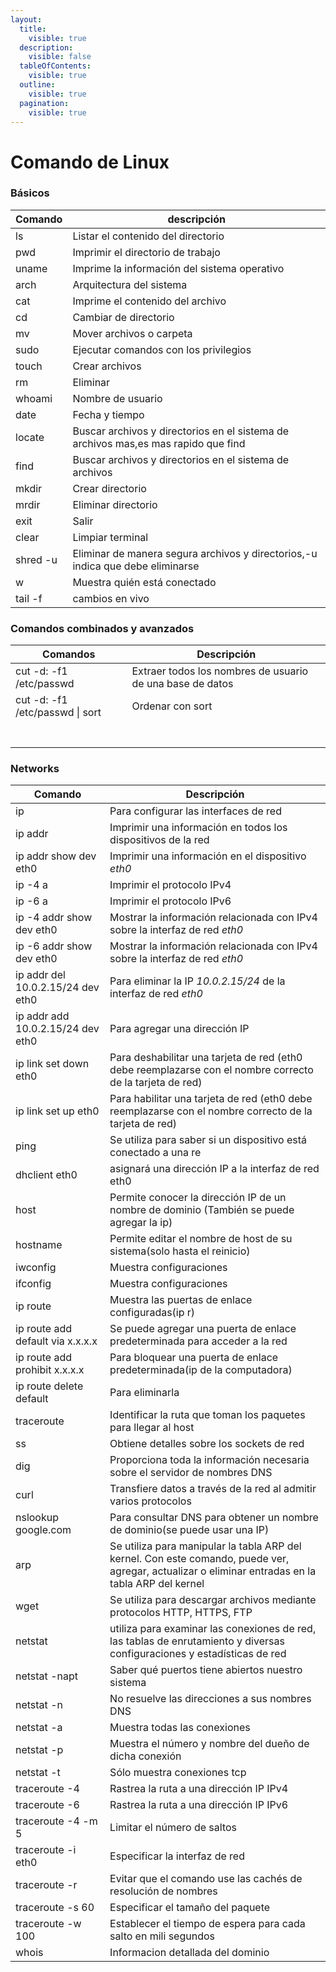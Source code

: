 ```yaml
---
layout:
  title:
    visible: true
  description:
    visible: false
  tableOfContents:
    visible: true
  outline:
    visible: true
  pagination:
    visible: true
---
```


# Comando de Linux

### Básicos

| Comando  | descripción                                                                         |
| -------- | ----------------------------------------------------------------------------------- |
| ls       | Listar el contenido del directorio                                                  |
| pwd      | Imprimir el directorio de trabajo                                                   |
| uname    | Imprime la información del sistema operativo                                        |
| arch     | Arquitectura del sistema                                                            |
| cat      | Imprime el contenido del archivo                                                    |
| cd       | Cambiar de directorio                                                               |
| mv       | Mover archivos o carpeta                                                            |
| sudo     | Ejecutar comandos con los privilegios                                               |
| touch    | Crear archivos                                                                      |
| rm       | Eliminar                                                                            |
| whoami   | Nombre de usuario                                                                   |
| date     | Fecha y tiempo                                                                      |
| locate   | Buscar archivos y directorios en el sistema de archivos mas,es mas rapido que find  |
| find     | Buscar archivos y directorios en el sistema de archivos                             |
| mkdir    | Crear directorio                                                                    |
| mrdir    | Eliminar directorio                                                                 |
| exit     | Salir                                                                               |
| clear    | Limpiar terminal                                                                    |
| shred -u | Eliminar de manera segura archivos y directorios,-u indica que debe eliminarse      |
| w        | Muestra quién está conectado                                                        |
| tail -f  | cambios en vivo                                                                     |

### Comandos combinados y avanzados



| Comandos                        | Descripción                                               |
| ------------------------------- | --------------------------------------------------------- |
|  cut -d: -f1 /etc/passwd        | Extraer todos los nombres de usuario de una base de datos |
| cut -d: -f1 /etc/passwd \| sort | Ordenar  con sort                                         |
|                                 |                                                           |
|                                 |                                                           |
|                                 |                                                           |
|                                 |                                                           |
|                                 |                                                           |
|                                 |                                                           |
|                                 |                                                           |

### Networks

| Comando                           | Descripción                                                                                                                                        |
| --------------------------------- | -------------------------------------------------------------------------------------------------------------------------------------------------- |
| ip                                | Para configurar las interfaces de red                                                                                                              |
| ip addr                           | Imprimir una información en todos los dispositivos de la red                                                                                       |
| ip addr show dev eth0             | Imprimir una información en el dispositivo _eth0_                                                                                                  |
| ip -4 a                           | Imprimir el protocolo IPv4                                                                                                                         |
| ip -6 a                           | Imprimir el protocolo IPv6                                                                                                                         |
| ip -4 addr show dev eth0          | Mostrar la información relacionada con IPv4 sobre la interfaz de red _eth0_                                                                        |
| ip -6 addr show dev eth0          | Mostrar la información relacionada con IPv4 sobre la interfaz de red _eth0_                                                                        |
| ip addr del 10.0.2.15/24 dev eth0 | Para eliminar la IP _10.0.2.15/24_ de la interfaz de red _eth0_                                                                                    |
| ip addr add 10.0.2.15/24 dev eth0 | Para agregar una dirección IP                                                                                                                      |
| ip link set down eth0             | Para deshabilitar una tarjeta de red (eth0 debe reemplazarse con el nombre correcto de la tarjeta de red)                                          |
| ip link set up eth0               | Para habilitar una tarjeta de red (eth0 debe reemplazarse con el nombre correcto de la tarjeta de red)                                             |
| ping                              | Se utiliza para saber si un dispositivo está conectado a una re                                                                                    |
| dhclient eth0                     | asignará una dirección IP a la interfaz de red eth0                                                                                                |
| host                              | Permite conocer la dirección IP de un nombre de dominio (También se puede agregar la ip)                                                           |
| hostname                          | Permite editar el nombre de host de su sistema(solo hasta el reinicio)                                                                             |
| iwconfig                          | Muestra configuraciones                                                                                                                            |
| ifconfig                          | Muestra configuraciones                                                                                                                            |
| ip route                          | Muestra las puertas de enlace configuradas(ip r)                                                                                                   |
| ip route add default via x.x.x.x  | Se puede agregar una puerta de enlace predeterminada para acceder a la red                                                                         |
| ip route add prohibit x.x.x.x     | Para bloquear una puerta de enlace predeterminada(ip de la computadora)                                                                            |
| ip route delete default           | Para eliminarla                                                                                                                                    |
| traceroute                        | Identificar la ruta que toman los paquetes para llegar al host                                                                                     |
| ss                                | Obtiene detalles sobre los sockets de red                                                                                                          |
| dig                               | Proporciona toda la información necesaria sobre el servidor de nombres DNS                                                                         |
| curl                              | Transfiere datos a través de la red al admitir varios protocolos                                                                                   |
| nslookup google.com               | Para consultar DNS para obtener un nombre de dominio(se puede usar una IP)                                                                         |
| arp                               | Se utiliza para manipular la tabla ARP del kernel. Con este comando, puede ver, agregar, actualizar o eliminar entradas en la tabla ARP del kernel |
| wget                              | Se utiliza para descargar archivos mediante protocolos HTTP, HTTPS, FTP                                                                            |
| netstat                           | utiliza para examinar las conexiones de red, las tablas de enrutamiento y diversas configuraciones y estadísticas de red                           |
| netstat -napt                     | Saber qué puertos tiene abiertos nuestro sistema                                                                                                   |
| netstat -n                        | No resuelve las direcciones a sus nombres DNS                                                                                                      |
| netstat -a                        | Muestra todas las conexiones                                                                                                                       |
| netstat -p                        | Muestra el número y nombre del dueño de dicha conexión                                                                                             |
| netstat -t                        | Sólo muestra conexiones tcp                                                                                                                        |
| traceroute -4                     | Rastrea la ruta a una dirección IP IPv4                                                                                                            |
| traceroute -6                     | Rastrea la ruta a una dirección IP IPv6                                                                                                            |
| traceroute -4 -m 5                | Limitar el número de saltos                                                                                                                        |
| traceroute -i eth0                | Especificar la interfaz de red                                                                                                                     |
| traceroute -r                     | Evitar que el comando use las cachés de resolución de nombres                                                                                      |
| traceroute -s 60                  | Especificar el tamaño del paquete                                                                                                                  |
| traceroute -w 100                 | Establecer el tiempo de espera para cada salto en mili segundos                                                                                    |
| whois                             | Informacion detallada del dominio                                                                                                                  |



